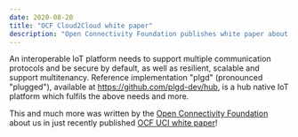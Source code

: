 ```yaml
---
date: 2020-08-20
title: "OCF Cloud2Cloud white paper"
description: "Open Connectivity Foundation publishes white paper about first standardized IoT Cloud-to-Cloud API."
---
```


An interoperable IoT platform needs to support multiple communication protocols and be secure by default, as well as resilient, scalable and support multitenancy. Reference implementation "plgd" (pronounced "plugged"), available at <https://github.com/plgd-dev/hub>, is a hub native IoT platform which fulfils the above needs and more.

This and much more was written by the [Open Connectivity Foundation](https://openconnectivity.org) about us in just recently published [OCF UCI white paper](https://openconnectivity.org/wp-content/uploads/2020/10/OCF-UCI-White-Paper_October-2020.pdf)!
